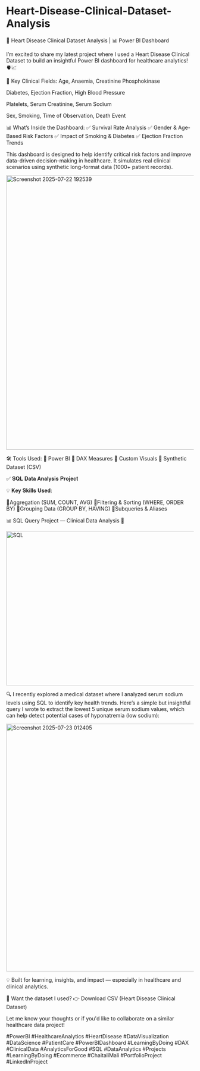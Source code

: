 # Heart-Disease-Clinical-Dataset-Analysis
🔬 Heart Disease Clinical Dataset Analysis | 📊 Power BI Dashboard

I’m excited to share my latest project where I used a Heart Disease Clinical Dataset to build an insightful Power BI dashboard for healthcare analytics! 🫀📈

🧪 Key Clinical Fields:
Age, Anaemia, Creatinine Phosphokinase

Diabetes, Ejection Fraction, High Blood Pressure

Platelets, Serum Creatinine, Serum Sodium

Sex, Smoking, Time of Observation, Death Event

📊 What’s Inside the Dashboard:
✅ Survival Rate Analysis
✅ Gender & Age-Based Risk Factors
✅ Impact of Smoking & Diabetes
✅ Ejection Fraction Trends

This dashboard is designed to help identify critical risk factors and improve data-driven decision-making in healthcare. It simulates real clinical scenarios using synthetic long-format data (1000+ patient records).

<img width="1326" height="738" alt="Screenshot 2025-07-22 192539" src="https://github.com/user-attachments/assets/96e3ddd6-5fdd-4bb1-b9ba-521d83922fc1" />

🛠 Tools Used:
🔹 Power BI
🔹 DAX Measures
🔹 Custom Visuals
🔹 Synthetic Dataset (CSV)

✅ 𝐒𝐐𝐋 𝐃𝐚𝐭𝐚 𝐀𝐧𝐚𝐥𝐲𝐬𝐢𝐬 𝐏𝐫𝐨𝐣𝐞𝐜𝐭

💡 𝐊𝐞𝐲 𝐒𝐤𝐢𝐥𝐥𝐬 𝐔𝐬𝐞𝐝:

🔹Aggregation (SUM, COUNT, AVG)
🔹Filtering & Sorting (WHERE, ORDER BY)
🔹Grouping Data (GROUP BY, HAVING)
🔹Subqueries & Aliases

📊 SQL Query Project — Clinical Data Analysis 🧪

<img width="760" height="415" alt="SQL" src="https://github.com/user-attachments/assets/8b80a241-1e97-4b25-b2e0-618a09ccd9e1" />

🔍 I recently explored a medical dataset where I analyzed serum sodium levels using SQL to identify key health trends.
Here’s a simple but insightful query I wrote to extract the lowest 5 unique serum sodium values, which can help detect potential cases of hyponatremia (low sodium):

<img width="967" height="666" alt="Screenshot 2025-07-23 012405" src="https://github.com/user-attachments/assets/476219dd-a680-4160-8675-c685a76bd430" />


💡 Built for learning, insights, and impact — especially in healthcare and clinical analytics.

📁 Want the dataset I used?
👉 Download CSV (Heart Disease Clinical Dataset)

Let me know your thoughts or if you'd like to collaborate on a similar healthcare data project!

#PowerBI #HealthcareAnalytics #HeartDisease #DataVisualization #DataScience #PatientCare #PowerBIDashboard #LearningByDoing #DAX #ClinicalData #AnalyticsForGood
#SQL #DataAnalytics #Projects #LearningByDoing #Ecommerce #ChaitaliMali #PortfolioProject #LinkedInProject



